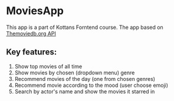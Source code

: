 # MoviesApp

This app is a part of Kottans Forntend course. The app based on [Themoviedb.org API](https://developers.themoviedb.org)

## Key features:

1. Show top movies of all time
2. Show movies by chosen (dropdown menu) genre
3. Recommend movies of the day (one from chosen genres)
4. Recommend movie according to the mood (user choose emoji)
5. Search by actor's name and show the movies it starred in
